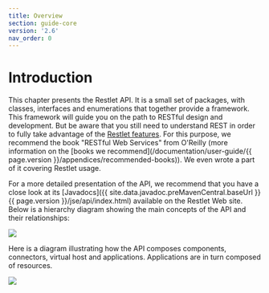 ```yaml
---
title: Overview
section: guide-core
version: '2.6'
nav_order: 0
---
```

# Introduction

This chapter presents the Restlet API. It is a small set of packages,
with classes, interfaces and enumerations that together provide a
framework. This framework will guide you on the path to RESTful design
and development. But be aware that you still need to understand REST in
order to fully take advantage of the [Restlet features](../introduction/features).
For this purpose, we recommend the book "RESTful Web Services" from O'Reilly (more information on the  [books we recommend](/documentation/user-guide/{{ page.version }}/appendices/recommended-books)).
 We even wrote a part of it covering Restlet usage.

For a more detailed presentation of the API, we recommend that you have
a close look at its [Javadocs]({{ site.data.javadoc.preMavenCentral.baseUrl }}{{ page.version }}/jse/api/index.html)
available on the Restlet Web site. Below is a hierarchy diagram showing
the main concepts of the API and their relationships:

![](images/restlets.png)

Here is a diagram illustrating how the API composes components,
connectors, virtual host and applications. Applications are in turn
composed of resources.

![](images/tutorial05.png)
